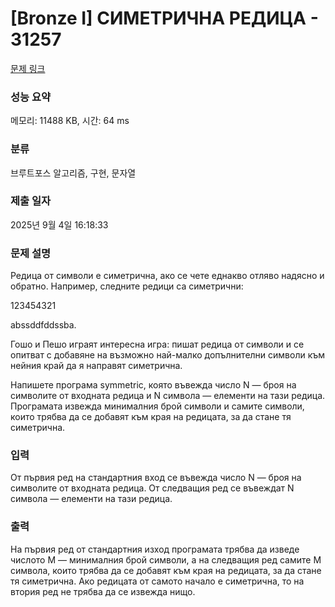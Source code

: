 # [Bronze I] СИМЕТРИЧНА РЕДИЦА - 31257 

[문제 링크](https://www.acmicpc.net/problem/31257) 

### 성능 요약

메모리: 11488 KB, 시간: 64 ms

### 분류

브루트포스 알고리즘, 구현, 문자열

### 제출 일자

2025년 9월 4일 16:18:33

### 문제 설명

<p>Редица от символи е симетрична, ако се чете еднакво отляво надясно и обратно. Например, следните редици са симетрични:</p>

<p>123454321</p>

<p>abssddfddssba.</p>

<p>Гошо и Пешо играят интересна игра: пишат редица от символи и се опитват с добавяне на възможно най-малко допълнителни символи към нейния край да я направят симетрична.</p>

<p>Напишете програма symmetric, която въвежда число N — броя на символите от входната редица и N символа — елементи на тази редица. Програмата извежда минималния брой символи и самите символи, които трябва да се добавят към края на редицата, за да стане тя симетрична.</p>

### 입력 

 <p>От първия ред на стандартния вход се въвежда число N — броя на символите от входната редица. От следващия ред се въвеждат N символа — елементи на тази редица.</p>

### 출력 

 <p>На първия ред от стандартния изход програмата трябва да изведе числото M — минималния брой символи, а на следващия ред самите M символа, които трябва да се добавят към края на редицата, за да стане тя симетрична. Ако редицата от самото начало е симетрична, то на втория ред не трябва да се извежда нищо.</p>

